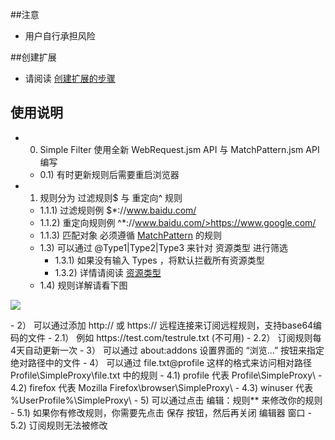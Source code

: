 ##注意

- 用户自行承担风险

##创建扩展

- 请阅读 <a href="https://github.com/jc3213/Misc/blob/master/Manual/zh-CN/HowToBuild.md">创建扩展的步骤</a>

## 使用说明

- 0) Simple Filter 使用全新 WebRequest.jsm API 与 MatchPattern.jsm API 编写
  - 0.1) 有时更新规则后需要重启浏览器
- 1) 规则分为 过滤规则$ 与 重定向^ 规则
  - 1.1.1) 过滤规则例 $*://www.baidu.com/
  - 1.1.2) 重定向规则例 ^*://www.baidu.com/>https://www.google.com/
  - 1.1.3) 匹配对象 必须遵循 <a href="https://developer.mozilla.org/en-US/Add-ons/WebExtensions/Match_patterns">MatchPattern</a> 的规则
  - 1.3) 可以通过 @Type1|Type2|Type3 来针对 资源类型 进行筛选
    - 1.3.1) 如果没有输入 Types ，将默认拦截所有资源类型
    - 1.3.2) 详情请阅读 <a href="https://developer.mozilla.org/en-US/docs/Mozilla/JavaScript_code_modules/WebRequest.jsm#Resource_types">资源类型</a>
  - 1.4) 规则详解请看下图
<p><img src="http://i68.tinypic.com/mbk0v7.jpg"></p>
- 2） 可以通过添加 http:// 或 https:// 远程连接来订阅远程规则，支持base64编码的文件
  - 2.1） 例如 https://test.com/testrule.txt (不可用)
  - 2.2） 订阅规则每4天自动更新一次
- 3） 可以通过 about:addons 设置界面的 “浏览...” 按钮来指定绝对路径中的文件
- 4） 可以通过 file.txt@profile 这样的格式来访问相对路径 Profile\SimpleProxy\file.txt 中的规则
  - 4.1) profile 代表 Profile\SimpleProxy\
  - 4.2) firefox 代表 Mozilla Firefox\browser\SimpleProxy\
  - 4.3) winuser 代表 %UserProfile%\SimpleProxy\
- 5) 可以通过点击 编辑：规则** 来修改你的规则
  - 5.1) 如果你有修改规则，你需要先点击 保存 按钮，然后再关闭 编辑器 窗口
  - 5.2) 订阅规则无法被修改
